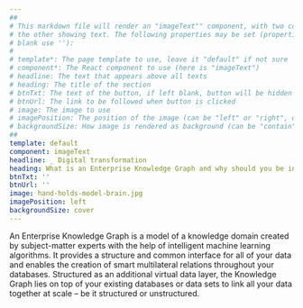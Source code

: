```yaml
---
##
# This markdown file will render an "imageText"" component, with two columns: one column showing an image and
# the other showing text. The following properties may be set (properties with * are required, to leave a property
# blank use ''):
#
# template*: The page template to use, leave it "default" if not sure
# component*: The React component to use (here is "imageText")
# headline: The text that appears above all texts
# heading: The title of the section
# btnTxt: The text of the button, if left blank, button will be hidden
# btnUrl: The link to be followed when button is clicked
# image: The image to use
# imagePosition: The position of the image (can be "left" or "right", default is "left")
# backgroundSize: How image is rendered as background (can be "contain" or "cover", default is "cover")
##
template: default
component: imageText
headline: _ Digital transformation
heading: What is an Enterprise Knowledge Graph and why should you be interested?
btnTxt: ''
btnUrl: ''
image: hand-holds-model-brain.jpg
imagePosition: left
backgroundSize: cover
---
```


An Enterprise Knowledge Graph is a model of a knowledge domain created by subject-matter experts with the help of intelligent machine learning algorithms.
It provides a structure and common interface for all of your data and enables the creation of smart multilateral relations throughout your databases.
Structured as an additional virtual data layer, the Knowledge Graph lies on top of your existing databases or data sets to link all your data together at scale – be it structured or unstructured.

